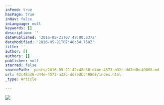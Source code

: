 ```yaml
---
inFeed: true
hasPage: true
inNav: false
inLanguage: null
keywords: []
description: ''
datePublished: '2016-05-21T07:49:00.537Z'
dateModified: '2016-05-21T07:48:54.750Z'
title: ''
author: []
authors: []
publisher: null
starred: false
sourcePath: _posts/2016-05-21-42c48a36-d44e-4573-a32c-dd7edbc49868.md
url: 42c48a36-d44e-4573-a32c-dd7edbc49868/index.html
_type: Article

---
```

![](https://the-grid-user-content.s3-us-west-2.amazonaws.com/cc8e1499-14bd-4eda-9b3e-5f6029169911.jpg)
